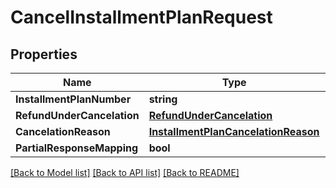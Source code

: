 # CancelInstallmentPlanRequest

## Properties

Name | Type | Description | Notes
------------ | ------------- | ------------- | -------------
**InstallmentPlanNumber** | **string** |  | [optional] 
**RefundUnderCancelation** | [**RefundUnderCancelation**](RefundUnderCancelation.md) |  | 
**CancelationReason** | [**InstallmentPlanCancelationReason**](InstallmentPlanCancelationReason.md) |  | [optional] 
**PartialResponseMapping** | **bool** |  | 

[[Back to Model list]](../README.md#documentation-for-models) [[Back to API list]](../README.md#documentation-for-api-endpoints) [[Back to README]](../README.md)


